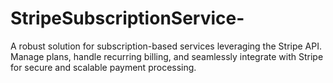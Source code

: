 # StripeSubscriptionService-
 A robust solution for subscription-based services leveraging the Stripe API. Manage plans, handle recurring billing, and seamlessly integrate with Stripe for secure and scalable payment processing.
